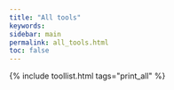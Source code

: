 ```yaml
---
title: "All tools"
keywords: 
sidebar: main
permalink: all_tools.html
toc: false
---
```


{% include toollist.html tags="print_all" %}